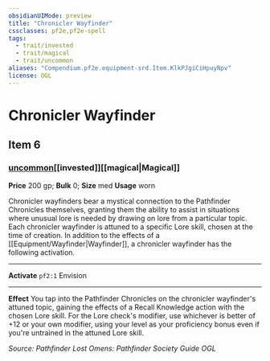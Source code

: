 ```yaml
---
obsidianUIMode: preview
title: "Chronicler Wayfinder"
cssclasses: pf2e,pf2e-spell
tags:
  - trait/invested
  - trait/magical
  - trait/uncommon
aliases: "Compendium.pf2e.equipment-srd.Item.KlkPJgiCiHpuyNpv"
license: OGL
---
```

# Chronicler Wayfinder
## Item 6
### [uncommon](uncommon.md "Uncommon Rarity Trait")[[invested]][[magical|Magical]]


**Price** 200 gp; 
**Bulk** 0; **Size** med
**Usage** worn

Chronicler wayfinders bear a mystical connection to the Pathfinder Chronicles themselves, granting them the ability to assist in situations where unusual lore is needed by drawing on lore from a particular topic. Each chronicler wayfinder is attuned to a specific Lore skill, chosen at the time of creation. In addition to the effects of a [[Equipment/Wayfinder|Wayfinder]], a chronicler wayfinder has the following activation.

* * *

**Activate** `pf2:1` Envision

* * *

**Effect** You tap into the Pathfinder Chronicles on the chronicler wayfinder's attuned topic, gaining the effects of a Recall Knowledge action with the chosen Lore skill. For the Lore check's modifier, use whichever is better of +12 or your own modifier, using your level as your proficiency bonus even if you're untrained in the attuned Lore skill.

*Source: Pathfinder Lost Omens: Pathfinder Society Guide*
*OGL*